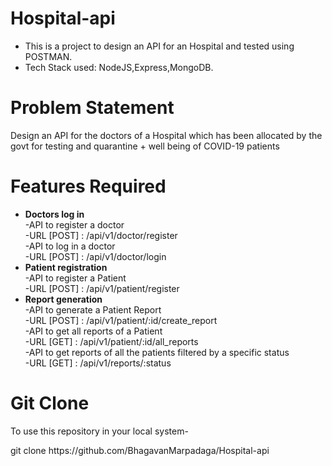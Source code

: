 <h1>Hospital-api</h1>
    <ul>
        <li>This is a project to design an API for an Hospital and tested using POSTMAN.</li>
        <li>Tech Stack used: NodeJS,Express,MongoDB.</li>
    </ul>
<h1>Problem Statement</h1>
    <p>Design an API for the doctors of a Hospital which has been allocated by the govt for testing and quarantine +
        well being of COVID-19 patients</p>
    <h1>Features Required</h1>
    <ul>
        <li><b>Doctors log in</b></li>
        -API to register a doctor</br>
        -URL [POST] : /api/v1/doctor/register</br>
        -API to log in a doctor</br>
        -URL [POST] : /api/v1/doctor/login</br>
        <li><b>Patient registration</b></li>
        -API to register a Patient</br>
        -URL [POST] : /api/v1/patient/register</br>
        <li><b>Report generation</b></li>
        -API to generate a Patient Report</br>
        -URL [POST] : /api/v1/patient/:id/create_report</br>
        -API to get all reports of a Patient</br>
        -URL [GET] : /api/v1/patient/:id/all_reports</br>
        -API to get reports of all the patients filtered by a specific status</br>
        -URL [GET] : /api/v1/reports/:status</br>
    </ul>
    <h1>Git Clone</h1>
    <p>To use this repository in your local system-</p>
    <p>git clone https://github.com/BhagavanMarpadaga/Hospital-api</p>

